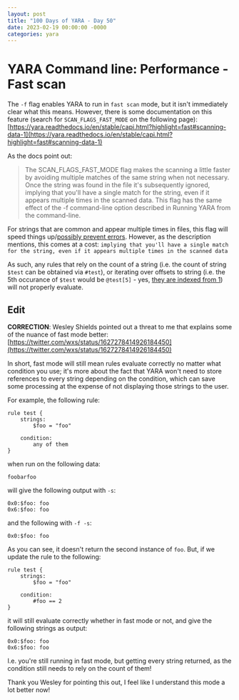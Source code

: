 ```yaml
---
layout: post
title: "100 Days of YARA - Day 50"
date: 2023-02-19 00:00:00 -0000
categories: yara
---
```


# YARA Command line: Performance - Fast scan
The `-f` flag enables YARA to run in `fast scan` mode, but it isn't immediately clear what this means. However, there is some documentation on this feature (search for `SCAN_FLAGS_FAST_MODE` on the following page): [https://yara.readthedocs.io/en/stable/capi.html?highlight=fast#scanning-data-1](https://yara.readthedocs.io/en/stable/capi.html?highlight=fast#scanning-data-1)

As the docs point out:
> The SCAN_FLAGS_FAST_MODE flag makes the scanning a little faster by avoiding multiple matches of the same string when not necessary. Once the string was found in the file it's subsequently ignored, implying that you'll have a single match for the string, even if it appears multiple times in the scanned data. This flag has the same effect of the -f command-line option described in Running YARA from the command-line.

For strings that are common and appear multiple times in files, this flag will speed things up/[possibly prevent errors](https://twitter.com/plusvic/status/1248170739854958592). However, as the description mentions, this comes at a cost: `implying that you'll have a single match for the string, even if it appears multiple times in the scanned data`

As such, any rules that rely on the count of a string (i.e. the count of string `$test` can be obtained via `#test`), or iterating over offsets to string (i.e. the 5th occurance of `$test` would be `@test[5]` - yes, [they are indexed from 1](https://yara.readthedocs.io/en/stable/writingrules.html#string-offsets-or-virtual-addresses)) will not properly evaluate.

## Edit
**CORRECTION**: Wesley Shields pointed out a threat to me that explains some of the nuance of fast mode better: [https://twitter.com/wxs/status/1627278414926184450](https://twitter.com/wxs/status/1627278414926184450)

In short, fast mode will still mean rules evaluate correctly no matter what condition you use; it's more about the fact that YARA won't need to store references to every string depending on the condition, which can save some processing at the expense of not displaying those strings to the user.

For example, the following rule:
```
rule test {
    strings:
        $foo = "foo"
        
    condition:
        any of them
}
```
when run on the following data: 
```
foobarfoo
```
will give the following output with `-s`:
```
0x0:$foo: foo
0x6:$foo: foo
```
and the following with `-f -s`:
```
0x0:$foo: foo
```

As you can see, it doesn't return the second instance of `foo`. But, if we update the rule to the following:
```
rule test {
    strings:
        $foo = "foo"
        
    condition:
        #foo == 2
}
```
it will still evaluate correctly whether in fast mode or not, and give the following strings as output:
```
0x0:$foo: foo
0x6:$foo: foo
```

I.e. you're still running in fast mode, but getting every string returned, as the condition still needs to rely on the count of them!

Thank you Wesley for pointing this out, I feel like I understand this mode a lot better now!